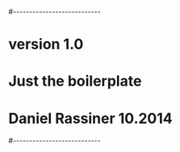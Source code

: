 #---------------------------
# <Name of Game> version 1.0
# Just the boilerplate
# Daniel Rassiner 10.2014
#---------------------------

